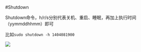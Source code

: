 #Shutdown

Shutdown命令，h/r/s分别代表关机、重启、睡眠，再加上执行时间（yymmddhhmm）即可

比如`sudo shutdown -h 1404081900`

![](https://github.com/zt1991616/blog/raw/master/Image/14040802.png)

